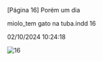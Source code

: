 [Página 16]
Porém um dia

miolo_tem gato na tuba.indd 16

02/10/2024 10:24:18

![16](./img/page_16-01.jpg)
